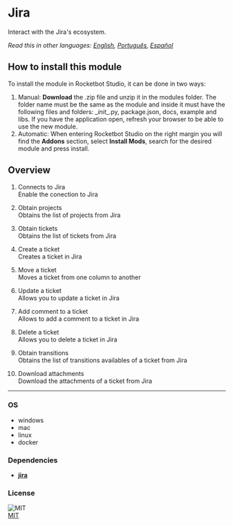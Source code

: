 



# Jira
  
Interact with the Jira's ecosystem.  

*Read this in other languages: [English](README.md), [Português](README.pr.md), [Español](README.es.md)*

## How to install this module
  
To install the module in Rocketbot Studio, it can be done in two ways:
1. Manual: __Download__ the .zip file and unzip it in the modules folder. The folder name must be the same as the module and inside it must have the following files and folders: \__init__.py, package.json, docs, example and libs. If you have the application open, refresh your browser to be able to use the new module.
2. Automatic: When entering Rocketbot Studio on the right margin you will find the **Addons** section, select **Install Mods**, search for the desired module and press install.  


## Overview


1. Connects to Jira  
Enable the conection to Jira

2. Obtain projects  
Obtains the list of projects from Jira

3. Obtain tickets  
Obtains the list of tickets from Jira

4. Create a ticket  
Creates a ticket in Jira

5. Move a ticket  
Moves a ticket from one column to another

6. Update a ticket  
Allows you to update a ticket in Jira

7. Add comment to a ticket  
Allows to add a comment to a ticket in Jira

8. Delete a ticket  
Allows you to delete a ticket in Jira

9. Obtain transitions  
Obtains the list of transitions availables of a ticket from Jira

10. Download attachments  
Download the attachments of a ticket from Jira  




----
### OS

- windows
- mac
- linux
- docker

### Dependencies
- [**jira**](https://pypi.org/project/jira/)
### License
  
![MIT](https://camo.githubusercontent.com/107590fac8cbd65071396bb4d04040f76cde5bde/687474703a2f2f696d672e736869656c64732e696f2f3a6c6963656e73652d6d69742d626c75652e7376673f7374796c653d666c61742d737175617265)  
[MIT](http://opensource.org/licenses/mit-license.ph)